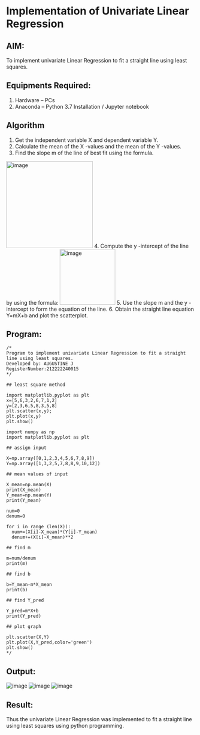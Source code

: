 # Implementation of Univariate Linear Regression
## AIM:
To implement univariate Linear Regression to fit a straight line using least squares.

## Equipments Required:
1. Hardware – PCs
2. Anaconda – Python 3.7 Installation / Jupyter notebook

## Algorithm
1. Get the independent variable X and dependent variable Y.
2. Calculate the mean of the X -values and the mean of the Y -values.
3. Find the slope m of the line of best fit using the formula. 
<img width="231" alt="image" src="https://user-images.githubusercontent.com/93026020/192078527-b3b5ee3e-992f-46c4-865b-3b7ce4ac54ad.png">
4. Compute the y -intercept of the line by using the formula:
<img width="148" alt="image" src="https://user-images.githubusercontent.com/93026020/192078545-79d70b90-7e9d-4b85-9f8b-9d7548a4c5a4.png">
5. Use the slope m and the y -intercept to form the equation of the line.
6. Obtain the straight line equation Y=mX+b and plot the scatterplot.

## Program:
```
/*
Program to implement univariate Linear Regression to fit a straight line using least squares.
Developed by: AUGUSTINE J
RegisterNumber:212222240015
*/
```
```
## least square method

import matplotlib.pyplot as plt
x=[5,6,3,2,6,7,1,2]
y=[2,3,6,5,8,3,5,8]
plt.scatter(x,y);
plt.plot(x,y)
plt.show()

import numpy as np
import matplotlib.pyplot as plt

## assign input

X=np.array([0,1,2,3,4,5,6,7,8,9])
Y=np.array([1,3,2,5,7,8,8,9,10,12])

## mean values of input

X_mean=np.mean(X)
print(X_mean)
Y_mean=np.mean(Y)
print(Y_mean)

num=0
denum=0

for i in range (len(X)):
  num+=(X[i]-X_mean)*(Y[i]-Y_mean)
  denum+=(X[i]-X_mean)**2
  
## find m

m=num/denum
print(m)

## find b

b=Y_mean-m*X_mean
print(b)

## find Y_pred

Y_pred=m*X+b
print(Y_pred)

## plot graph

plt.scatter(X,Y)
plt.plot(X,Y_pred,color='green')
plt.show()  
*/
```

## Output:

![image](https://github.com/Augustine0306/Find-the-best-fit-line-using-Least-Squares-Method/assets/119404460/c8769e4a-94e8-45a5-a9ef-3f81e7011433)
![image](https://github.com/Augustine0306/Find-the-best-fit-line-using-Least-Squares-Method/assets/119404460/3148b825-c7c8-43d9-8fd6-a750391aee14)
![image](https://github.com/Augustine0306/Find-the-best-fit-line-using-Least-Squares-Method/assets/119404460/1a04c3b6-4c79-4be9-bd0f-9e452c868430)

## Result:
Thus the univariate Linear Regression was implemented to fit a straight line using least squares using python programming.
